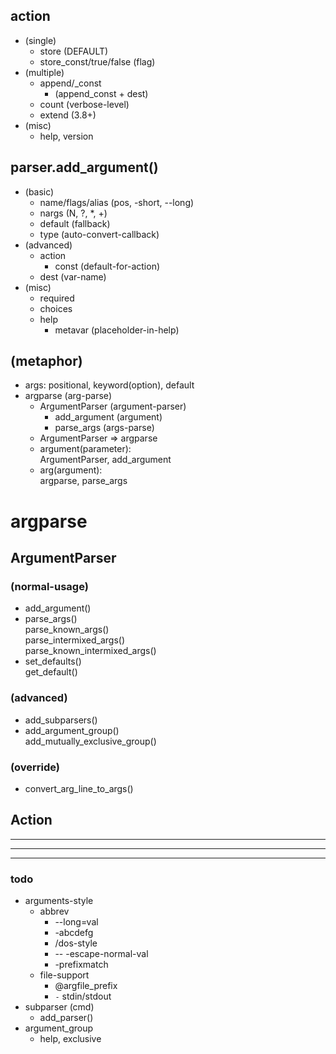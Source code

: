 ## action
- (single)
  - store (DEFAULT)
  - store_const/true/false (flag)
- (multiple)
  - append/_const
    - (append_const + dest)
  - count (verbose-level)
  - extend (3.8+)
- (misc)
  - help, version
## parser.add_argument()
- (basic)
  - name/flags/alias (pos, -short, --long)
  - nargs (N, ?, *, +)
  - default (fallback)
  - type (auto-convert-callback)
- (advanced)
  - action
    - const (default-for-action)
  - dest (var-name)
- (misc)
  - required
  - choices
  - help
    - metavar (placeholder-in-help)
## (metaphor)
- args: positional, keyword(option), default
- argparse (arg-parse)
  - ArgumentParser (argument-parser)
    - add_argument (argument)
    - parse_args (args-parse)
  + ArgumentParser => argparse
  + argument(parameter): \
      ArgumentParser, add_argument
  + arg(argument): \
      argparse, parse_args


# argparse
## ArgumentParser
### (normal-usage)
- add_argument()
- parse_args() \
    parse_known_args() \
    parse_intermixed_args() \
    parse_known_intermixed_args()
- set_defaults() \
    get_default() 
### (advanced)
- add_subparsers()
- add_argument_group() \
    add_mutually_exclusive_group()
### (override)
- convert_arg_line_to_args()
## Action


----
----
----
### todo
- arguments-style
  - abbrev
    - --long=val
    - -abcdefg
    - /dos-style
    - -- -escape-normal-val
    - -prefixmatch
  - file-support
    - @argfile_prefix
    - `-` stdin/stdout 
- subparser (cmd)
  - add_parser()
- argument_group
  - help, exclusive
